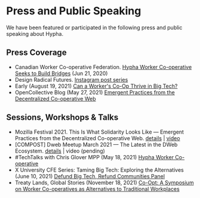 # Press and Public Speaking

We have been featured or participated in the following press and public speaking about Hypha.

## Press Coverage

- Canadian Worker Co-operative Federation. [Hypha Worker Co-operative Seeks to Build Bridges](https://canadianworker.coop/hypha-worker-co-operative-seeks-to-build-bridges/) (Jun 21, 2020)
- Design Radical Futures. [Instagram post series](https://www.instagram.com/p/CNXq7w2h3Ab/)
- Early (August 19, 2021) [Can a Worker's Co-Op Thrive in Big Tech?](https://www.earlymagazine.com/articles/can-a-workers-co-op-thrive-in-big-tech)
- OpenCollective Blog (May 27, 2021) [Emergent Practices from the Decentralized Co-operative Web](https://blog.opencollective.com/emergent-practices-from-the-decentralized-co-operative-web/)  


## Sessions, Workshops & Talks

- Mozilla Festival 2021. This Is What Solidarity Looks Like — Emergent Practices from the Decentralized Co-operative Web. [details](https://schedule.mozillafestival.org/session/3BE77L-1) | [video](https://www.youtube.com/watch?v=eVLHAVg-g24#t=30m45s) 
- [COMPOST] Dweb Meetup March 2021 — The Latest in the DWeb Ecosystem. [details](https://www.eventbrite.com/e/dweb-meetup-march-2021-the-latest-in-the-dweb-ecosystem-tickets-142013104017#) | video (pending)
- #TechTalks with Chris Glover MPP (May 18, 2021) [Hypha Worker Co-operative](https://www.youtube.com/watch?v=bp95oowQ5Hw)
- X University CFE Series: Taming Big Tech: Exploring the Alternatives (June 10, 2021) [Defund Big Tech, Refund Communities Panel](https://cfe.ryerson.ca/key-resources/podcasts/defund-big-tech-refund-communities)
- Treaty Lands, Global Stories (November 18, 2021) [Co-Opt: A Symposium on Worker Co-operatives as Alternatives to Traditional Workplaces](https://www.instagram.com/p/CWBSH5qLI9Y/)

